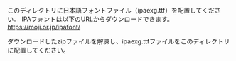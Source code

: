 このディレクトリに日本語フォントファイル（ipaexg.ttf）を配置してください。
IPAフォントは以下のURLからダウンロードできます。
https://moji.or.jp/ipafont/

ダウンロードしたzipファイルを解凍し、ipaexg.ttfファイルをこのディレクトリに配置してください。 